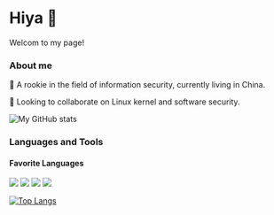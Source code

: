 # Hiya 👋

<!--
**Ganliber/Ganliber** is a ✨ _special_ ✨ repository because its `README.md` (this file) appears on your GitHub profile.

Here are some ideas to get you started:

- 🔭 I’m currently working on ...
- 🌱 I’m currently learning information security.
- 👯 I’m looking to collaborate on ...
- 🤔 I’m looking for help with ...
- 💬 Ask me about ...
- 📫 How to reach me: ...
- 😄 Pronouns: basketball, music and travelling.
- ⚡ Fun fact: ...
-->
Welcom to my page!<p></p>
### About me
👶 A rookie in the field of information security, currently living in China.<p>
👯 Looking to collaborate on Linux kernel and software security.<p>
<!-- 🏀 basketball fan<p>
🎧 pure music lovers<p> -->

![My GitHub stats](https://github-readme-stats.vercel.app/api?username=Ganliber&show_icons=true&theme=tokyonight)
  
### Languages and Tools
#### Favorite Languages
![](https://img.shields.io/badge/language-C-orange.svg) ![](https://img.shields.io/badge/language-Rust-blue.svg)  ![](https://img.shields.io/badge/language-C++-purple.svg)  ![](https://img.shields.io/badge/language-Python-green.svg)
  
[![Top Langs](https://github-readme-stats.vercel.app/api/top-langs/?username=Ganliber&layout=compact)](https://github.com/Ganliber/github-readme-stats)

